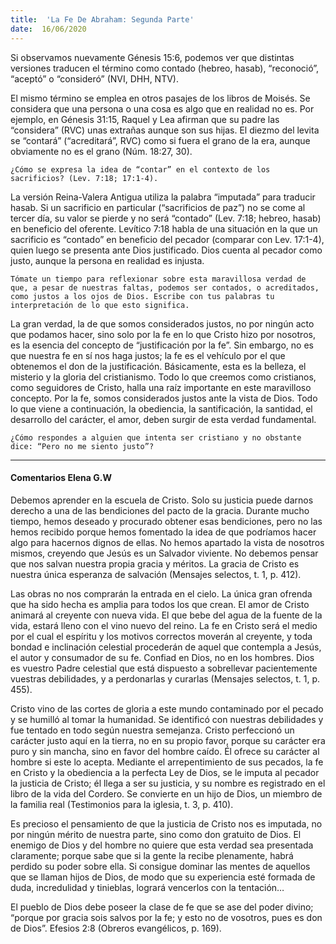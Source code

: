 ```yaml
---
title:  'La Fe De Abraham: Segunda Parte'
date:  16/06/2020
---
```


Si observamos nuevamente Génesis 15:6, podemos ver que distintas versiones traducen el término como contado (hebreo, hasab), “reconoció”, “aceptó” o “consideró” (NVI, DHH, NTV).

El mismo término se emplea en otros pasajes de los libros de Moisés. Se considera que una persona o una cosa es algo que en realidad no es. Por ejemplo, en Génesis 31:15, Raquel y Lea afirman que su padre las “considera” (RVC) unas extrañas aunque son sus hijas. El diezmo del levita se “contará” (“acreditará”, RVC) como si fuera el grano de la era, aunque obviamente no es el grano (Núm. 18:27, 30).

`¿Cómo se expresa la idea de “contar” en el contexto de los sacrificios? (Lev. 7:18; 17:1-4).`

La versión Reina-Valera Antigua utiliza la palabra “imputada” para traducir hasab. Si un sacrificio en particular (“sacrificios de paz”) no se come al tercer día, su valor se pierde y no será “contado” (Lev. 7:18; hebreo, hasab) en beneficio del oferente. Levítico 7:18 habla de una situación en la que un sacrificio es “contado” en beneficio del pecador (comparar con Lev. 17:1-4), quien luego se presenta ante Dios justificado. Dios cuenta al pecador como justo, aunque la persona en realidad es injusta.

`Tómate un tiempo para reflexionar sobre esta maravillosa verdad de que, a pesar de nuestras faltas, podemos ser contados, o acreditados, como justos a los ojos de Dios. Escribe con tus palabras tu interpretación de lo que esto significa.`

La gran verdad, la de que somos considerados justos, no por ningún acto que podamos hacer, sino solo por la fe en lo que Cristo hizo por nosotros, es la esencia del concepto de “justificación por la fe”. Sin embargo, no es que nuestra fe en sí nos haga justos; la fe es el vehículo por el que obtenemos el don de la justificación. Básicamente, esta es la belleza, el misterio y la gloria del cristianismo. Todo lo que creemos como cristianos, como seguidores de Cristo, halla una raíz importante en este maravilloso concepto. Por la fe, somos considerados justos ante la vista de Dios. Todo lo que viene a continuación, la obediencia, la santificación, la santidad, el desarrollo del carácter, el amor, deben surgir de esta verdad fundamental.

`¿Cómo respondes a alguien que intenta ser cristiano y no obstante dice: “Pero no me siento justo”?`

---

#### Comentarios Elena G.W

Debemos aprender en la escuela de Cristo. Solo su justicia puede darnos derecho a una de las bendiciones del pacto de la gracia. Durante mucho tiempo, hemos deseado y procurado obtener esas bendiciones, pero no las hemos recibido porque hemos fomentado la idea de que podríamos hacer algo para hacernos dignos de ellas. No hemos apartado la vista de nosotros mismos, creyendo que Jesús es un Salvador viviente. No debemos pensar que nos salvan nuestra propia gracia y méritos. La gracia de Cristo es nuestra única esperanza de salvación (Mensajes selectos, t. 1, p. 412).

Las obras no nos comprarán la entrada en el cielo. La única gran ofrenda que ha sido hecha es amplia para todos los que crean. El amor de Cristo animará al creyente con nueva vida. El que bebe del agua de la fuente de la vida, estará lleno con el vino nuevo del reino. La fe en Cristo será el medio por el cual el espíritu y los motivos correctos moverán al creyente, y toda bondad e inclinación celestial procederán de aquel que contempla a Jesús, el autor y consumador de su fe. Confiad en Dios, no en los hombres. Dios es vuestro Padre celestial que está dispuesto a sobrellevar pacientemente vuestras debilidades, y a perdonarlas y curarlas (Mensajes selectos, t. 1, p. 455).

Cristo vino de las cortes de gloria a este mundo contaminado por el pecado y se humilló al tomar la humanidad. Se identificó con nuestras debilidades y fue tentado en todo según nuestra semejanza. Cristo perfeccionó un carácter justo aquí en la tierra, no en su propio favor, porque su carácter era puro y sin mancha, sino en favor del hombre caído. Él ofrece su carácter al hombre si este lo acepta. Mediante el arrepentimiento de sus pecados, la fe en Cristo y la obediencia a la perfecta Ley de Dios, se le imputa al pecador la justicia de Cristo; él llega a ser su justicia, y su nombre es registrado en el libro de la vida del Cordero. Se convierte en un hijo de Dios, un miembro de la familia real (Testimonios para la iglesia, t. 3, p. 410).

Es precioso el pensamiento de que la justicia de Cristo nos es imputada, no por ningún mérito de nuestra parte, sino como don gratuito de Dios. El enemigo de Dios y del hombre no quiere que esta verdad sea presentada claramente; porque sabe que si la gente la recibe plenamente, habrá perdido su poder sobre ella. Si consigue dominar las mentes de aquellos que se llaman hijos de Dios, de modo que su experiencia esté formada de duda, incredulidad y tinieblas, logrará vencerlos con la tentación…

El pueblo de Dios debe poseer la clase de fe que se ase del poder divino; “porque por gracia sois salvos por la fe; y esto no de vosotros, pues es don de Dios”. Efesios 2:8 (Obreros evangélicos, p. 169).